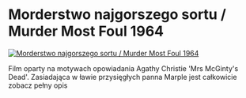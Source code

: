 Morderstwo najgorszego sortu / Murder Most Foul 1964 
=============
[![Morderstwo najgorszego sortu / Murder Most Foul 1964 ](http://vidos.pl/images/player.gif)](http://vidos.pl/morderstwo-najgorszego-sortu-murder-most-foul-1964)

 Film oparty na motywach opowiadania Agathy Christie 'Mrs McGinty's Dead'. Zasiadająca w ławie przysięgłych panna Marple jest całkowicie zobacz pełny opis
